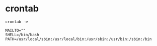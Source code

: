 # crontab
	crontab -e
	
```
MAILTO=""
SHELL=/bin/bash
PATH=/usr/local/sbin:/usr/local/bin:/usr/sbin:/usr/bin:/sbin:/bin
```